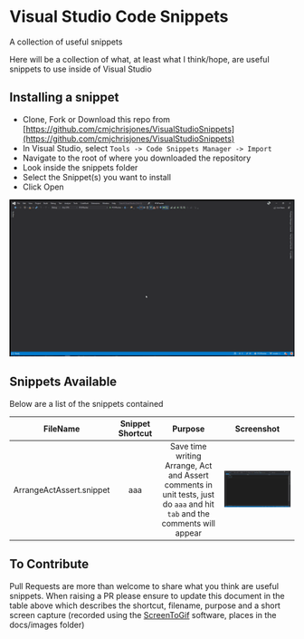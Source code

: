 # Visual Studio Code Snippets

A collection of useful snippets


Here will be a collection of what, at least what I think/hope, are useful snippets to use inside of Visual Studio

## Installing a snippet

- Clone, Fork or Download this repo from [https://github.com/cmjchrisjones/VisualStudioSnippets](https://github.com/cmjchrisjones/VisualStudioSnippets)
- In Visual Studio, select `Tools -> Code Snippets Manager -> Import`
- Navigate to the root of where you downloaded the repository
- Look inside the snippets folder
- Select the Snippet(s) you want to install
- Click Open

![Importing a snippet](./docs/images/ImportingASnippet.gif)

## Snippets Available

Below are a list of the snippets contained

|FileName|Snippet Shortcut|Purpose|Screenshot|
|:-:|:-:|:-:|:-:|
|ArrangeActAssert.snippet|aaa|Save time writing Arrange, Act and Assert comments in unit tests, just do `aaa` and hit `tab` and the comments will appear|![ArrangeActAssert](docs/images/ArrangeActAssert.gif)|

## To Contribute

Pull Requests are more than welcome to share what you think are useful snippets. When raising a PR please ensure to update this document in the table above which describes the shortcut, filename, purpose and a short screen capture (recorded using the [ScreenToGif](https://www.screentogif.com/) software, places in the docs/images folder)
